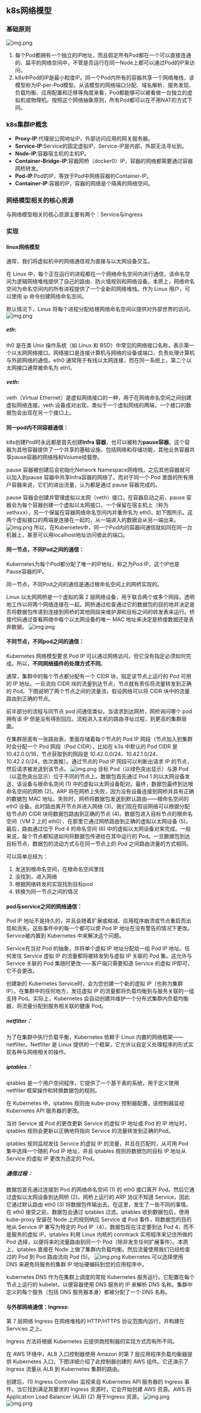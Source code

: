 ## k8s网络模型

### 基础原则
![img.png](../img/network.png)
1. 每个Pod都拥有一个独立的IP地址，而且假定所有Pod都在一个可以直接连通的、扁平的网络空间中，不管是否运行在同一Node上都可以通过Pod的IP来访问。
2. k8s中Pod的IP是最小粒度IP。同一个Pod内所有的容器共享一个网络堆栈，该模型称为IP-per-Pod模型。从该模型的网络端口分配、域名解析、服务发现、负载均衡、应用配置和迁移等角度来看，Pod都能够可以被看做一台独立的虚拟机或物理机。按照这个网络抽象原则，所有Pod都可以在不用NAT的方式下同。

###  k8s集群IP概念
+ **Proxy-IP**:代理层公网地址IP，外部访问应用的网关服务器。
+ **Service-IP**:Service的固定虚拟IP，Service-IP是内部，外部无法寻址到。
+ **Node-IP**:容器宿主机的主机IP。
+ **Container-Bridge-IP**:容器网桥（docker0）IP，容器的网络都需要通过容器网桥转发。
+ **Pod-IP**:Pod的IP，等效于Pod中网络容器的Container-IP。
+ **Container-IP**:容器的IP，容器的网络是个隔离的网络空间。


### 网络模型相关的核心资源
与网络模型相关的核心资源主要有两个：Service与Ingress


### 实现

#### linux网络模型
通常，我们将虚拟机中的网络通信视为直接与以太网设备交互。

在 Linux 中，每个正在运行的进程都在一个网络命名空间内进行通信，该命名空间为逻辑网络堆栈提供了自己的路由、防火墙规则和网络设备。本质上，网络命名空间为命名空间内的所有进程提供了一个全新的网络堆栈。作为 Linux 用户，可以使用 ip 命令创建网络命名空间。

默认情况下，Linux 将每个进程分配给根网络命名空间以提供对外部世界的访问。
![img.png](../../img/net.png)

##### eth:
th0 是在类 Unix 操作系统（如 Linux 和 BSD）中常见的网络接口名称，表示第一个以太网网络接口。网络接口是连接计算机与网络的设备或端口，负责处理计算机与外部网络的通信。eth0 通常用于有线以太网连接，而在同一系统上，第二个以太网接口通常被命名为 eth1。

##### veth:
veth（Virtual Ethernet）是虚拟网络接口的一种，用于在网络命名空间之间创建虚拟网络连接。veth 设备成对出现，类似于一个虚拟网线的两端，一个接口的数据包会出现在另一个接口上。

#### 同一pod内不同容器通信：
k8s创建Pod时永远都是首先创建**Infra 容器**，也可以被称为**pause容器**。这个容器为其他容器提供了一个共享的基础设施，包括网络和存储功能，其他业务容器共享pause容器的网络栈和Volume挂载卷。

pause 容器被创建后会初始化Network Namespace网络栈，之后其他容器就可以加入到pause 容器中共享Infra容器的网络了。而对于同一个 Pod 里面的所有用户容器来说，它们的进出流量，认为都是通过 pause 容器完成的。

pause 容器会创建并管理虚拟以太网（veth）接口。在容器启动之前，pause 容器会为每个容器创建一个虚拟以太网接口，一个保留在宿主机上（称为 vethxxx），另一个保留在容器网络命名空间内并重命名为 eth0，如下图所示。这两个虚拟接口的两端是连接在一起的，从一端进入的数据会从另一端出来。
![img.png](../img/net2.png)
所以，在Kubernetes中，同一个Pod内的容器间通信就如同在同一台机器上，甚至可以用localhost地址访问彼此的端口。

#### 同一节点，不同Pod之间的通信：
Kubernetes为每个Pod都分配了唯一的IP地址，称之为Pod IP，这个IP也是Pause容器的IP。

同一节点，不同Pod之间的通信是通过根命名空间上的网桥实现的。

Linux 以太网网桥是一个虚拟的第 2 层网络设备，用于联合两个或多个网段，透明地工作以将两个网络连接在一起。网桥通过检查通过它的数据包的目的地并决定是否将数据包传递到连接到网桥的其他网段来维护源和目标之间的转发表来运行。桥接代码通过查看网络中每个以太网设备的唯一 MAC 地址来决定是桥接数据还是丢弃数据。
![img.png](../img/net3.png)

#### 不同节点，不同pod之间的通信：
Kubernetes 网络模型要求 Pod IP 可以通过网络访问，但它没有指定必须如何完成。所以，**不同网络插件的处理方式不同**。

通常，集群中的每个节点都分配有一个 CIDR 块，指定该节点上运行的 Pod 可用的 IP 地址。一旦流向 CIDR 块的流量到达节点，节点就有责任将流量转发到正确的 Pod。下图说明了两个节点之间的流量流，假设网络可以将 CIDR 块中的流量路由到正确的节点。

前半部分的流程与同节点 pod 间通信类似，当请求到达网桥，网桥询问哪个 pod 拥有该 IP 但是没有得到回应。流程进入主机的路由寻址过程，到更高的集群层面。

在集群层面有一张路由表，里面存储着每个节点的 Pod IP 网段（节点加入到集群时会分配一个 Pod 网段（Pod CIDR），比如在 k3s 中默认的 Pod CIDR 是 10.42.0.0/16，节点获取到的网段是 10.42.0.0/24、10.42.1.0/24、10.42.2.0/24，依次类推）。通过节点的 Pod IP 网段可以判断出请求 IP 的节点，然后请求被发送到该节点。
![img.png](../img/net4.png)
目标 Pod（以绿色突出显示）与源 Pod（以蓝色突出显示）位于不同的节点上。数据包首先通过 Pod 1 的以太网设备发送，该设备与根命名空间 (1) 中的虚拟以太网设备配对。最终，数据包最终到达根命名空间的网桥 (2)。ARP 将在网桥上失败，因为没有设备连接到网桥并具有正确的数据包 MAC 地址。失败时，网桥将数据包发送到默认路由——根命名空间的 eth0 设备。此时路由离开节点并进入网络 (3)。我们现在假设网络可以根据分配给节点的 CIDR 块将数据包路由到正确的节点 (4)。数据包进入目标节点的根命名空间（VM 2 上的 eth0），在那里它通过网桥路由到正确的虚拟以太网设备 (5)。最后，路由通过位于 Pod 4 的命名空间 (6) 中的虚拟以太网设备对来完成。一般来说，每个节点都知道如何将数据包传递给在其中运行的 Pod。一旦数据包到达目标节点，数据包的流动方式与在同一节点上的 Pod 之间路由流量的方式相同。

可以简单总结为：
1. 发送到根命名空间，在根命名空间里找
2. 没找到，进入网络
3. 根据网络转发的实现找到目标pod
4. 转换为同一节点之间的情况

#### pod与service之间的网络通信：
Pod IP 地址不是持久的，并且会随着扩展或缩减、应用程序崩溃或节点重启而出现和消失。这些事件中的每一个都可以使 Pod IP 地址在没有警告的情况下更改。Service被内置到 Kubernetes 中来解决这个问题。

Service充当对 Pod 的抽象，并将单个虚拟 IP 地址分配给一组 Pod IP 地址。任何发往 Service 虚拟 IP 的流量都将被转发到与虚拟 IP 关联的 Pod 集。这允许与 Service 关联的 Pod 集随时更改——客户端只需要知道 Service 的虚拟 IP即可，它不会更改。

创建新的 Kubernetes Service时，会为您创建一个新的虚拟 IP（也称为集群 IP）。在集群中的任何地方，发往虚拟 IP 的流量都将负载均衡到与服务关联的一组支持 Pod。实际上，Kubernetes 会自动创建并维护一个分布式集群内负载均衡器，将流量分配到服务相关联的健康 Pod。

##### netfilter：
为了在集群中执行负载平衡，Kubernetes 依赖于 Linux 内置的网络框架——netfilter。Netfilter 是 Linux 提供的一个框架，它允许以自定义处理程序的形式实现各种与网络相关的操作。

##### iptables：
iptables 是一个用户空间程序，它提供了一个基于表的系统，用于定义使用 netfilter 框架操作和转换数据包的规则。

在 Kubernetes 中，iptables 规则由 kube-proxy 控制器配置，该控制器监视 Kubernetes API 服务器的更改。

当对 Service 或 Pod 的更改更新 Service 的虚拟 IP 地址或 Pod 的 IP 地址时，iptables 规则会更新以正确地将指向 Service 的流量转发到正确的Pod。

iptables 规则监视发往 Service 的虚拟 IP 的流量，并且在匹配时，从可用 Pod 集中选择一个随机 Pod IP 地址，并且 iptables 规则将数据包的目标 IP 地址从 Service 的虚拟 IP 更改为选定的 Pod。

##### 通信过程：
数据包首先通过连接到 Pod 的网络命名空间 (1) 的 eth0 接口离开 Pod。然后它通过虚拟以太网设备到达网桥 (2)。网桥上运行的 ARP 协议不知道 Service，因此它通过默认路由 eth0 (3) 将数据包传输出去。在这里，发生了一些不同的事情。在 eth0 接受之前，数据包会通过 iptables 过滤。iptables 收到数据包后，使用 kube-proxy 安装在 Node 上的规则响应 Service 或 Pod 事件，将数据包的目的地从 Service IP 重写为特定的 Pod IP（4）。数据包现在注定要到达 Pod 4，而不是服务的虚拟 IP。iptables 利用 Linux 内核的 conntrack 实用程序来记住所做的 Pod 选择，以便将来的流量路由到同一个 Pod（除非发生任何扩展事件）。本质上，iptables 直接在 Node 上做了集群内负载均衡。然后流量使用我们已经检查过的 Pod 到 Pod 路由流向 Pod (5)。
![img.png](../img/net5.png)
Kubernetes 可以选择使用 DNS 来避免将服务的集群 IP 地址硬编码到您的应用程序中。

kubernetes DNS 作为在集群上调度的常规 Kubernetes 服务运行。它配置在每个节点上运行的 kubelet，以便容器使用 DNS 服务的 IP 来解析 DNS 名称。集群中定义的每个服务（包括 DNS 服务器本身）都被分配了一个 DNS 名称。

#### 与外部网络通信：Ingress:
第 7 层网络 Ingress 在网络堆栈的 HTTP/HTTPS 协议范围内运行，并构建在 Services 之上。

Ingress 方法将根据 Kubernetes 云提供商控制器的实现方式而有所不同。

在 AWS 环境中，ALB 入口控制器使用 Amazon 的第 7 层应用程序负载均衡器提供 Kubernetes 入口。下图详细介绍了此控制器创建的 AWS 组件。它还演示了 Ingress 流量从 ALB 到 Kubernetes 集群的路由。

创建后，(1) Ingress Controller 监视来自 Kubernetes API 服务器的 Ingress 事件。当它找到满足其要求的 Ingress 资源时，它会开始创建 AWS 资源。AWS 将 Application Load Balancer (ALB) (2) 用于Ingress 资源。
![img.png](../img/net6.png)
![img.png](../img/net7.png)